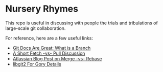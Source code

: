 # Nursery Rhymes
This repo is useful in discussing with people the trials and tribulations of large-scale git collaboration.

For reference, here are a few useful links:

- [Git Docs Are Great:  What is a Branch](https://git-scm.com/book/en/v1/Git-Branching-What-a-Branch-Is)
- [A Short Fetch -vs- Pull Discussion](https://stackoverflow.com/questions/292357/what-is-the-difference-between-git-pull-and-git-fetch)
- [Atlassian Blog Post on Merge -vs- Rebase](https://www.atlassian.com/git/articles/git-team-workflows-merge-or-rebase)
- [libgit2 For Gory Details](https://libgit2.github.com/)
